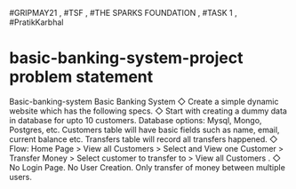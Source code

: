 #GRIPMAY21  ,  #TSF  ,  #THE SPARKS FOUNDATION  ,  #TASK 1 , #PratikKarbhal

# basic-banking-system-project problem statement

Basic-banking-system Basic Banking System 
◇ Create a simple dynamic website which has the following specs. 
◇ Start with creating a dummy data in database for upto 10 customers. 
	Database options: Mysql, Mongo, Postgres, etc. Customers table will have basic fields such as name, email, current balance etc. 
	Transfers table will record all transfers happened. 
◇ Flow: Home Page > View all Customers > Select and View one Customer > Transfer Money > Select customer to transfer to > View all Customers . 
◇ No Login Page. No User Creation. Only transfer of money between multiple users.
